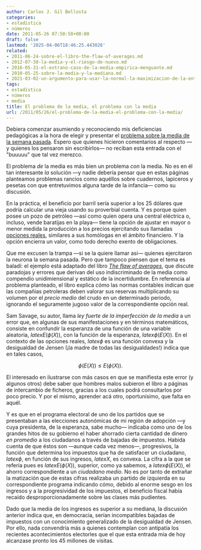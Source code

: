 ```yaml
---
author: Carlos J. Gil Bellosta
categories:
- estadística
- números
date: 2011-05-26 07:50:58+00:00
draft: false
lastmod: '2025-04-06T18:46:25.443028'
related:
- 2011-06-24-sobre-el-libro-the-flaw-of-averages.md
- 2012-07-30-la-media-y-el-riesgo-de-nuevo.md
- 2016-05-31-el-extrano-caso-de-la-media-empirica-menguante.md
- 2010-05-25-sobre-la-media-y-la-mediana.md
- 2021-03-02-un-argumento-para-usar-la-normal-la-maximizacion-de-la-entropia.md
tags:
- estadística
- números
- media
title: El problema de la media, el problema con la media
url: /2011/05/26/el-problema-de-la-media-el-problema-con-la-media/
---
```


Debiera comenzar asumiendo y reconociendo mis deficiencias pedagógicas a la hora de elegir y presentar el [problema sobre la media de la semana pasada](https://datanalytics.com/2011/05/20/problema-de-la-semana-sobre-la-media/). Espero que quienes hicieron comentarios al respecto —y quienes los pensaron sin escribirlos— no reciban esta entrada con el "buuuuu" que tal vez merezco.

El problema _de_ la media es más bien un problema _con_ la media. No es en él tan interesante _la_ solución —y nadie debería pensar que en estas páginas planteamos problemas rancios como aquéllos sobre cuadernos, lapiceros y pesetas con que entretuvimos alguna tarde de la infancia— como su discusión.

En la práctica, el beneficio por barril sería superior a los 25 dólares que podría calcular una vieja usando su proverbial cuenta. Y es porque quien posee un pozo de petróleo —así como quien opera una central eléctrica o, incluso, vende baratijas en la playa— tiene la opción de ajustar en mayor o menor medida la producción a los precios ejercitando sus llamadas [opciones reales](http://en.wikipedia.org/wiki/Real_options_valuation), similares a sus homólogas en el ámbito financiero. Y la opción encierra un valor, como todo derecho exento de obligaciones.

Que me excusen la trampa —si se la quiere llamar así— quienes ejercitaron la neurona la semana pasada. Pero que tampoco piensen que el tema es baladí: el ejemplo está adaptado del libro _[The flaw of averages](http://www.flawofaverages.com/)_, que discute paradojas y errores que derivan del uso indiscriminado de la media como compendio unidimiensional y estático de la incertidumbre. En referencia al problema planteado, el libro explica cómo las normas contables indican que las compañías petroleras deben valorar sus reservas multiplicando su volumen por el _precio medio_ del crudo en un determinado periodo, ignorando el seguramente jugoso valor de la correspondiente opción real.

Sam Savage, su autor, llama _ley fuerte de la imperfección de la media_ a un error que, en algunas de sus manifestaciones y en términos matemáticos, consiste en confundir la esperanza de una función de una variable aleatoria, $latex E(\phi(X))$, con la función de la esperanza, $latex \phi( E(X) )$. En el contexto de las opciones reales, $latex \phi$ es una función convexa y la desigualdad de Jensen (¡la madre de todas las desigualdades!) indica que en tales casos,


$$\phi( E(X) ) \le E(\phi(X)).$$


El interesado en ilustrarse con más casos en que se manifiesta este error (y algunos otros) debe saber que hombres malos subieron el libro a páginas de intercambio de ficheros, gracias a los cuales podrá consultarlos por poco precio. Y por el mismo, aprender acá otro, oportunísimo, que falta en aquél.

Y es que en el programa electoral de uno de los partidos que se presentaban a las elecciones autonómicas de mi región de adopción —y cuya presidenta, de la esperanza, sabe mucho— indicaba como uno de los grandes hitos de su gobierno el haber ahorrado cierta cantidad de dinero _en promedio_ a los ciudadanos a través de bajadas de impuestos. Habida cuenta de que éstos son —aunque cada vez menos—, progresivos, la función que determina los impuestos que ha de satisfacer un ciudadano, $latex \phi$, en función de sus ingresos, $latex X$, es convexa. La cifra a la que se refería pues es $latex E(\phi(X))$, superior, como ya sabemos, a $latex \phi( E(X) )$, el ahorro correspondiente a un _ciudadano medio_. No es por tanto de extrañar la matización que de estas cifras realizaba un partido de izquierda en su correspondiente programa indicando cómo, debido al enorme sesgo en los ingresos y a la progresividad de los impuestos, el beneficio fiscal había recaído desproporcionadamente sobre las clases más pudientes.

Dado que la media de los ingresos es superior a su mediana, la discusión anterior indica que, en democracia, serían incompatibles bajadas de impuestos con un conocimiento generalizado de la desigualdad de Jensen. Por ello, nada convendría más a quienes contemplan con antipatía los recientes acontecimientos electorles que el que esta entrada mía de hoy alcanzase pronto los 45 millones de visitas.
